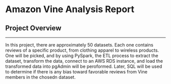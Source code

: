 # Amazon Vine Analysis Report

## Project Overview
---

In this project, there are approximately 50 datasets. Each one contains reviews of a specific product, from clothing apparel to wireless products. One will be picked, and by using PySpark, the ETL process to extract the dataset, transform the data, connect to an AWS RDS instance, and load the transformed data into pgAdmin will be peroformed. Later, SQL will be used to determine if there is any bias toward favorable reviews from Vine members in the chosedn dataset.

